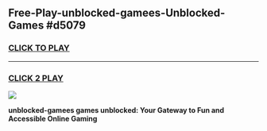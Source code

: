 
## Free-Play-unblocked-gamees-Unblocked-Games #d5079
<h3>
<a href="https://news.freeplayer.one?title=unblocked-gamees&ref=8M">CLICK TO PLAY</a></h3>
<hr>

<h3>
<a href="https://news.freeplayer.one?title=unblocked-gamees&ref=8M">CLICK 2 PLAY</a>
  
</h3>

<a href="https://news.freeplayer.one?title=unblocked-gamees&ref=8M"><img src="https://clearcache.store/games.png"></a>


**unblocked-gamees games unblocked: Your Gateway to Fun and Accessible Online Gaming**
